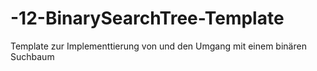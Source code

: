 # -12-BinarySearchTree-Template
Template zur Implementtierung von und den Umgang mit einem binären Suchbaum
